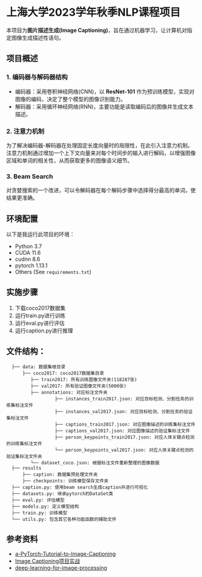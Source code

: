 # 上海大学2023学年秋季NLP课程项目
本项目为**图片描述生成(Image Captioning)**，旨在通过机器学习，让计算机对指定图像生成描述性语句。

## 项目概述
### 1. 编码器与解码器结构
* 编码器：采用卷积神经网络(CNN)，以 **ResNet-101** 作为预训练模型，实现对图像的编码，决定了整个模型的图像识别能力。
* 解码器：采用循环神经网络(RNN)，主要功能是读取编码后的图像并生成文本描述。

### 2. 注意力机制
为了解决编码器-解码器在处理固定长度向量时的局限性，在此引入注意力机制。注意力机制通过增加一个上下文向量来对每个时间步的输入进行解码，以增强图像区域和单词的相关性，从而获取更多的图像语义细节。

### 3. Beam Search
对贪婪搜索的一个改进，可以令解码器在每个解码步骤中选择得分最高的单词，使结果更准确。

## 环境配置
以下是我运行此项目的环境：
* Python 3.7
* CUDA 11.6
* cudnn 8.6
* pytorch 1.13.1
* Others (See ```requirements.txt```)

## 实施步骤
1. 下载coco2017数据集
2. 运行train.py进行训练
3. 运行eval.py进行评估
4. 运行caption.py进行推理

## 文件结构：
```
  ├── data: 数据集根目录
	  ├── coco2017: coco2017数据集目录
	     ├── train2017: 所有训练图像文件夹(118287张)
	     ├── val2017: 所有验证图像文件夹(5000张)
	     ├── annotations: 对应标注文件夹
	              ├── instances_train2017.json: 对应目标检测、分割任务的训练集标注文件
	              ├── instances_val2017.json: 对应目标检测、分割任务的验证集标注文件
	              ├── captions_train2017.json: 对应图像描述的训练集标注文件
	              ├── captions_val2017.json: 对应图像描述的验证集标注文件
	              ├── person_keypoints_train2017.json: 对应人体关键点检测的训练集标注文件
	              └── person_keypoints_val2017.json: 对应人体关键点检测的验证集标注文件夹
	     └── dataset_coco.json: 根据标注文件重新整理的图像数据
  ├── results
	  ├── caption: 数据集预处理文件夹
	  ├── checkpoints: 训练模型保存文件夹
  ├── caption.py: 使用beam search生成caption并进行可视化
  ├── datasets.py: 继承pytorch的DataSet类
  ├── eval.py: 评估模型
  ├── models.py: 定义模型结构
  ├── train.py: 训练模型
  └── utils.py: 包含其它各种功能函数的辅助文件
```

## 参考资料
* [a-PyTorch-Tutorial-to-Image-Captioning](https://github.com/sgrvinod/a-PyTorch-Tutorial-to-Image-Captioning)
* [Image Captioning项目实战](https://zhuanlan.zhihu.com/p/424132486)
* [deep-learning-for-image-processing](https://github.com/WZMIAOMIAO/deep-learning-for-image-processing)
